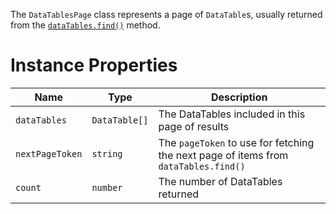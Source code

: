 The `DataTablesPage` class represents a page of `DataTable`s, usually returned from the [`dataTables.find()`](doc:find-data-tables-node) method.

# Instance Properties

| Name            | Type          | Description                                                                         |
| --------------- | ------------- | ----------------------------------------------------------------------------------- |
| `dataTables`    | `DataTable[]` | The DataTables included in this page of results                                     |
| `nextPageToken` | `string`      | The `pageToken` to use for fetching the next page of items from `dataTables.find()` |
| `count`         | `number`      | The number of DataTables returned                                                   |
